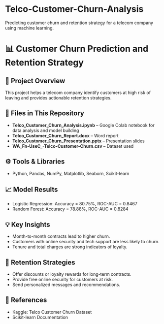 # Telco-Customer-Churn-Analysis
Predicting customer churn and retention strategy for a telecom company using machine learning.
# 📊 Customer Churn Prediction and Retention Strategy

## 🧠 Project Overview
This project helps a telecom company identify customers at high risk of leaving and provides actionable retention strategies.

## 📂 Files in This Repository
- **Telco_Customer_Churn_Analysis.ipynb** – Google Colab notebook for data analysis and model building  
- **Telco_Customer_Churn_Report.docx** – Word report  
- **Telco_Customer_Churn_Presentation.pptx** – Presentation slides  
- **WA_Fn-UseC_-Telco-Customer-Churn.csv** – Dataset used  

## ⚙️ Tools & Libraries
- Python, Pandas, NumPy, Matplotlib, Seaborn, Scikit-learn

## 📈 Model Results
- Logistic Regression: Accuracy = 80.75%, ROC-AUC = 0.8467  
- Random Forest: Accuracy = 78.88%, ROC-AUC = 0.8284  

## 💡 Key Insights
- Month-to-month contracts lead to higher churn.
- Customers with online security and tech support are less likely to churn.
- Tenure and total charges are strong indicators of loyalty.

## 💬 Retention Strategies
- Offer discounts or loyalty rewards for long-term contracts.
- Provide free online security for customers at risk.
- Send personalized messages and recommendations.

## 🧾 References
- Kaggle: Telco Customer Churn Dataset  
- Scikit-learn Documentation
